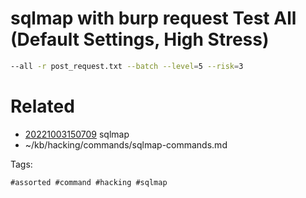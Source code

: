 # sqlmap with burp request Test All (Default Settings, High Stress)
```bash
--all -r post_request.txt --batch --level=5 --risk=3
```

# Related

- [20221003150709](/zet/20221003150709/README.md) sqlmap
- ~/kb/hacking/commands/sqlmap-commands.md

Tags:

    #assorted #command #hacking #sqlmap
